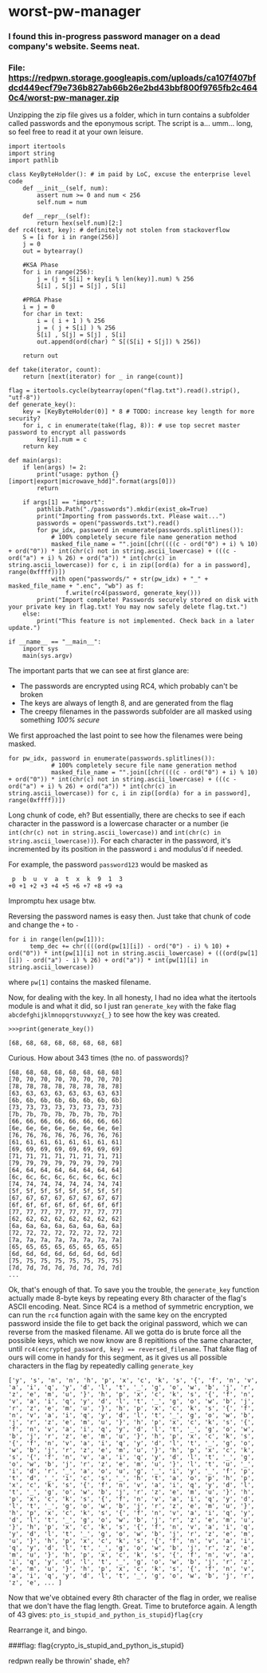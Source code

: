 # worst-pw-manager

### I found this in-progress password manager on a dead company's website. Seems neat.
### File: https://redpwn.storage.googleapis.com/uploads/ca107f407bfdcd449ecf79e736b827ab66b26e2bd43bbf800f9765fb2c4640c4/worst-pw-manager.zip

Unzipping the zip file gives us a folder, which in turn contains a subfolder called passwords and the eponymous script. The script is a... umm... long, so feel free to read it at your own leisure.

```
import itertools
import string
import pathlib

class KeyByteHolder(): # im paid by LoC, excuse the enterprise level code
    def __init__(self, num):
        assert num >= 0 and num < 256
        self.num = num

    def __repr__(self):
        return hex(self.num)[2:]
def rc4(text, key): # definitely not stolen from stackoverflow
    S = [i for i in range(256)]
    j = 0
    out = bytearray()
    
    #KSA Phase
    for i in range(256):
        j = (j + S[i] + key[i % len(key)].num) % 256
        S[i] , S[j] = S[j] , S[i]

    #PRGA Phase
    i = j = 0
    for char in text:
        i = ( i + 1 ) % 256
        j = ( j + S[i] ) % 256
        S[i] , S[j] = S[j] , S[i]
        out.append(ord(char) ^ S[(S[i] + S[j]) % 256])

    return out

def take(iterator, count):
    return [next(iterator) for _ in range(count)]

flag = itertools.cycle(bytearray(open("flag.txt").read().strip(), "utf-8"))
def generate_key():
    key = [KeyByteHolder(0)] * 8 # TODO: increase key length for more security?
    for i, c in enumerate(take(flag, 8)): # use top secret master password to encrypt all passwords
        key[i].num = c
    return key

def main(args):
    if len(args) != 2:
        print("usage: python {} [import|export|microwave_hdd]".format(args[0]))
        return

    if args[1] == "import":
        pathlib.Path("./passwords").mkdir(exist_ok=True)
        print("Importing from passwords.txt. Please wait...")
        passwords = open("passwords.txt").read()
        for pw_idx, password in enumerate(passwords.splitlines()):
            # 100% completely secure file name generation method
            masked_file_name = "".join([chr((((c - ord("0") + i) % 10) + ord("0")) * int(chr(c) not in string.ascii_lowercase) + (((c - ord("a") + i) % 26) + ord("a")) * int(chr(c) in string.ascii_lowercase)) for c, i in zip([ord(a) for a in password], range(0xffff))])
            with open("passwords/" + str(pw_idx) + "_" + masked_file_name + ".enc", "wb") as f:
                f.write(rc4(password, generate_key()))
        print("Import complete! Passwords securely stored on disk with your private key in flag.txt! You may now safely delete flag.txt.")
    else:
        print("This feature is not implemented. Check back in a later update.")

if __name__ == "__main__":
    import sys
    main(sys.argv)
```

The important parts that we can see at first glance are:
* The passwords are encrypted using RC4, which probably can't be broken
* The keys are always of length 8, and are generated from the flag
* The creepy filenames in the passwords subfolder are all masked using something _100% secure_

We first approached the last point to see how the filenames were being masked.

```
for pw_idx, password in enumerate(passwords.splitlines()):
            # 100% completely secure file name generation method
            masked_file_name = "".join([chr((((c - ord("0") + i) % 10) + ord("0")) * int(chr(c) not in string.ascii_lowercase) + (((c - ord("a") + i) % 26) + ord("a")) * int(chr(c) in string.ascii_lowercase)) for c, i in zip([ord(a) for a in password], range(0xffff))])
```

Long chunk of code, eh? But essentially, there are checks to see if each character in the password is a lowercase character or a number (ie `int(chr(c) not in string.ascii_lowercase))` and `int(chr(c) in string.ascii_lowercase))`). For each character in the password, it's incremented by its position in the password `i` and modulus'd
if needed.

For example, the password 
`password123` 
would be masked as 

```
 p  b  u  v  a  t  x  k  9  1  3 
+0 +1 +2 +3 +4 +5 +6 +7 +8 +9 +a 
```

Impromptu hex usage btw.

Reversing the password names is easy then. Just take that chunk of code and change the `+` to `-`

```
for i in range(len(pw[1])):
      temp_dec += chr((((ord(pw[1][i]) - ord("0") - i) % 10) + ord("0")) * int(pw[1][i] not in string.ascii_lowercase) + (((ord(pw[1][i]) - ord("a") - i) % 26) + ord("a")) * int(pw[1][i] in string.ascii_lowercase))
```

where `pw[1]` contains the masked filename.

Now, for dealing with the key. In all honesty, I had no idea what the itertools module is and what it did, so I just ran `generate_key` with the fake flag `abcdefghijklmnopqrstuvwxyz{_}` to see how the key was created.

```
>>>print(generate_key())

[68, 68, 68, 68, 68, 68, 68, 68]
```

Curious. How about 343 times (the no. of passwords)?

```
[68, 68, 68, 68, 68, 68, 68, 68]
[70, 70, 70, 70, 70, 70, 70, 70]
[78, 78, 78, 78, 78, 78, 78, 78]
[63, 63, 63, 63, 63, 63, 63, 63]
[6b, 6b, 6b, 6b, 6b, 6b, 6b, 6b]
[73, 73, 73, 73, 73, 73, 73, 73]
[7b, 7b, 7b, 7b, 7b, 7b, 7b, 7b]
[66, 66, 66, 66, 66, 66, 66, 66]
[6e, 6e, 6e, 6e, 6e, 6e, 6e, 6e]
[76, 76, 76, 76, 76, 76, 76, 76]
[61, 61, 61, 61, 61, 61, 61, 61]
[69, 69, 69, 69, 69, 69, 69, 69]
[71, 71, 71, 71, 71, 71, 71, 71]
[79, 79, 79, 79, 79, 79, 79, 79]
[64, 64, 64, 64, 64, 64, 64, 64]
[6c, 6c, 6c, 6c, 6c, 6c, 6c, 6c]
[74, 74, 74, 74, 74, 74, 74, 74]
[5f, 5f, 5f, 5f, 5f, 5f, 5f, 5f]
[67, 67, 67, 67, 67, 67, 67, 67]
[6f, 6f, 6f, 6f, 6f, 6f, 6f, 6f]
[77, 77, 77, 77, 77, 77, 77, 77]
[62, 62, 62, 62, 62, 62, 62, 62]
[6a, 6a, 6a, 6a, 6a, 6a, 6a, 6a]
[72, 72, 72, 72, 72, 72, 72, 72]
[7a, 7a, 7a, 7a, 7a, 7a, 7a, 7a]
[65, 65, 65, 65, 65, 65, 65, 65]
[6d, 6d, 6d, 6d, 6d, 6d, 6d, 6d]
[75, 75, 75, 75, 75, 75, 75, 75]
[7d, 7d, 7d, 7d, 7d, 7d, 7d, 7d]
...
```

Ok, that's enough of that. To save you the trouble, the `generate_key` function actually made 8-byte keys by repeating every 8th character of the flag's ASCII encoding. Neat. Since RC4 is a method of symmetric encryption, we can run the `rc4` function again with the same key on the encrypted password inside the file to get back the original password, which we can reverse from the masked filename. All we gotta do is brute force all the possible keys, which we now know are 8 repititions of the same character, until `rc4(encrypted_password, key) == reversed_filename`. That fake flag of ours will come in handy for this segment, as it gives us all possible characters in the flag by repeatedly calling `generate_key`

```
['y', 's', 'n', 'n', 'h', 'p', 'x', 'c', 'k', 's', '{', 'f', 'n', 'v', 'a', 'i', 'q', 'y', 'd', 'l', 't', '_', 'g', 'o', 'w', 'b', 'j', 'r', 'z', 'e', 'm', 'u', '}', 'h', 'p', 'x', 'c', 'k', 's', '{', 'f', 'n', 'v', 'a', 'i', 'q', 'y', 'd', 'l', 't', '_', 'g', 'o', 'w', 'b', 'j', 'r', 'z', 'e', 'm', 'u', '}', 'h', 'p', 'x', 'c', 'k', 's', '{', 'f', 'n', 'v', 'a', 'i', 'q', 'y', 'd', 'l', 't', '_', 'g', 'o', 'w', 'b', 'j', 'r', 'z', 'e', 'm', 'u', '}', 'h', 'p', 'x', 'c', 'k', 's', '{', 'f', 'n', 'v', 'a', 'i', 'q', 'y', 'd', 'l', 't', '_', 'g', 'o', 'w', 'b', 'j', 'r', 'z', 'e', 'm', 'u', '}', 'h', 'p', 'x', 'c', 'k', 's', '{', 'f', 'n', 'v', 'a', 'i', 'q', 'y', 'd', 'l', 't', '_', 'g', 'o', 'w', 'b', 'j', 'r', 'z', 'e', 'm', 'u', '}', 'h', 'p', 'x', 'c', 'k', 's', '{', 'f', 'n', 'v', 'a', 'i', 'q', 'y', 'd', 'l', 't', '_', 'g', 'o', 'w', 'b', 'j', 'r', 'z', 'e', 'm', 'u', '}', 'l', 't', 'u', '_', 'i', 'd', 'r', '_', 'a', 'o', 'u', 'g', '_', 'i', 'y', '_', 'f', 'p', 't', 'd', '_', 'i', 'c', 's', '_', 'h', 't', 'a', 'o', 'p', 'h', 'p', 'x', 'c', 'k', 's', '{', 'f', 'n', 'v', 'a', 'i', 'q', 'y', 'd', 'l', 't', '_', 'g', 'o', 'w', 'b', 'j', 'r', 'z', 'e', 'm', 'u', '}', 'h', 'p', 'x', 'c', 'k', 's', '{', 'f', 'n', 'v', 'a', 'i', 'q', 'y', 'd', 'l', 't', '_', 'g', 'o', 'w', 'b', 'j', 'r', 'z', 'e', 'm', 'u', '}', 'h', 'p', 'x', 'c', 'k', 's', '{', 'f', 'n', 'v', 'a', 'i', 'q', 'y', 'd', 'l', 't', '_', 'g', 'o', 'w', 'b', 'j', 'r', 'z', 'e', 'm', 'u', '}', 'h', 'p', 'x', 'c', 'k', 's', '{', 'f', 'n', 'v', 'a', 'i', 'q', 'y', 'd', 'l', 't', '_', 'g', 'o', 'w', 'b', 'j', 'r', 'z', 'e', 'm', 'u', '}', 'h', 'p', 'x', 'c', 'k', 's', '{', 'f', 'n', 'v', 'a', 'i', 'q', 'y', 'd', 'l', 't', '_', 'g', 'o', 'w', 'b', 'j', 'r', 'z', 'e', 'm', 'u', '}', 'h', 'p', 'x', 'c', 'k', 's', '{', 'f', 'n', 'v', 'a', 'i', 'q', 'y', 'd', 'l', 't', '_', 'g', 'o', 'w', 'b', 'j', 'r', 'z', 'e', 'm', 'u', '}', 'h', 'p', 'x', 'c', 'k', 's', '{', 'f', 'n', 'v', 'a', 'i', 'q', 'y', 'd', 'l', 't', '_', 'g', 'o', 'w', 'b', 'j', 'r', 'z', 'e', ... ]
```

Now that we've obtained every 8th character of the flag in order, we realise that we don't have the flag length. Great. Time to bruteforce again. A length of 43 gives:
`pto_is_stupid_and_python_is_stupid}flag{cry`

Rearrange it, and bingo.

###flag: flag{crypto_is_stupid_and_python_is_stupid}

redpwn really be throwin' shade, eh?

